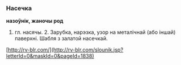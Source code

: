 ### Насечка
**назоўнік, жаночы род**

1. гл. насячы. 2. Зарубка, нарэзка, узор на металічнай (або іншай) паверхні. Шабля з залатой насечкай.

<a rel="author">[http://rv-blr.com/](http://rv-blr.com/slounik.jsp?letterId=0&maskId=0&pageId=1838)</a>
